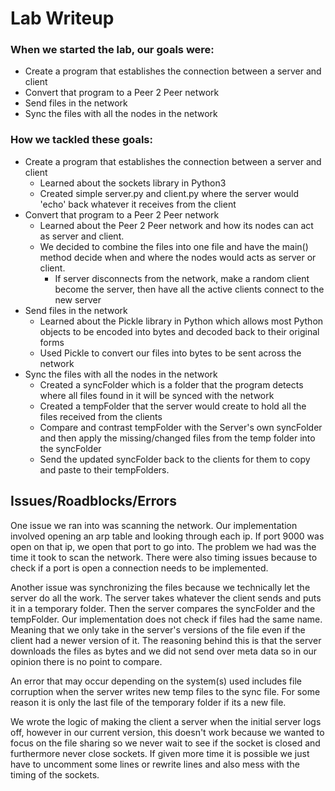 # Lab Writeup

### When we started the lab, our goals were:
* Create a program that establishes the connection between a server and client
* Convert that program to a Peer 2 Peer network
* Send files in the network
* Sync the files with all the nodes in the network

### How we tackled these goals:
* Create a program that establishes the connection between a server and client
    * Learned about the sockets library in Python3
    * Created simple server.py and client.py where the server would 'echo' back whatever it receives from the client
* Convert that program to a Peer 2 Peer network
    * Learned about the Peer 2 Peer network and how its nodes can act as server and client.
    * We decided to combine the files into one file and have the main() method decide when and where the nodes would acts as server or client.
        * If server disconnects from the network, make a random client become the server, then have all the active clients connect to the new server
* Send files in the network
    * Learned about the Pickle library in Python which allows most Python objects to be encoded into bytes and decoded back to their original forms
    * Used Pickle to convert our files into bytes to be sent across the network
* Sync the files with all the nodes in the network
    * Created a syncFolder which is a folder that the program detects where all files found in it will be synced with the network
    * Created a tempFolder that the server would create to hold all the files received from the clients
    * Compare and contrast tempFolder with the Server's own syncFolder and then apply the missing/changed files from the temp folder into the syncFolder
    * Send the updated syncFolder back to the clients for them to copy and paste to their tempFolders.


## Issues/Roadblocks/Errors
One issue we ran into was scanning the network. Our implementation involved opening an arp table and looking through each ip. If port 9000 was open on that ip, we open that port to go into. The problem we had was the time it took to scan the network. There were also timing issues because to check if a port is open a connection needs to be implemented.

Another issue was synchronizing the files because we technically let the server do all the work. The server takes whatever the client sends and puts it in a temporary folder. Then the server compares the syncFolder and the tempFolder. Our implementation does not check if files had the same name. Meaning that we only take in the server's versions of the file even if the client had a newer version of it. The reasoning behind this is that the server downloads the files as bytes and we did not send over meta data so in our opinion there is no point to compare.

An error that may occur depending on the system(s) used includes file corruption when the server writes new temp files to the sync file. For some reason it is only the last file of the temporary folder if its a new file.

We wrote the logic of making the client a server when the initial server logs off, however in our current version, this doesn't work because we wanted to focus on the file sharing so we never wait to see if the socket is closed and furthermore never close sockets. If given more time it is possible we just have to uncomment some lines or rewrite lines and also mess with the timing of the sockets.

